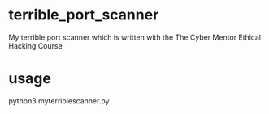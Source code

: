 # terrible_port_scanner

My terrible port scanner which is written with the The Cyber Mentor Ethical Hacking Course


# usage

python3 myterriblescanner.py <ip>
  
